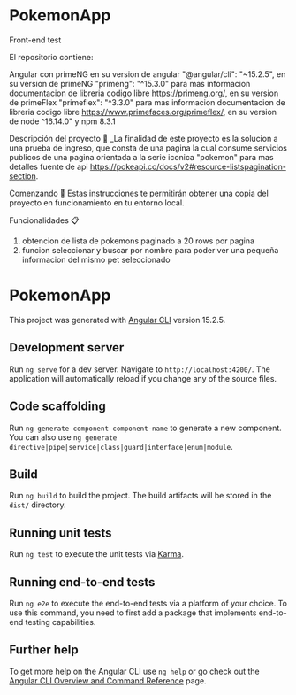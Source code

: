 # PokemonApp
Front-end test

El repositorio contiene:

Angular con primeNG
en su version de angular "@angular/cli": "~15.2.5",
en su version de primeNG "primeng": "^15.3.0" para mas informacion documentacion de libreria codigo libre https://primeng.org/,
en su version de primeFlex  "primeflex": "^3.3.0" para mas informacion documentacion de libreria codigo libre https://www.primefaces.org/primeflex/,
en su version de node  ^16.14.0" y npm 8.3.1


Descripción del proyecto 🚀
_La finalidad de este proyecto es la solucion a una prueba  de ingreso, que consta de una pagina la cual consume servicios publicos de una pagina orientada a la serie iconica "pokemon" para mas detalles fuente de api https://pokeapi.co/docs/v2#resource-listspagination-section.

Comenzando 🚀
Estas instrucciones te permitirán obtener una copia del proyecto en funcionamiento en tu entorno local.

Funcionalidades 📋
1. obtencion de lista de pokemons paginado a 20 rows por pagina
2. funcion seleccionar y buscar por nombre para poder ver una pequeña informacion del mismo pet seleccionado

# PokemonApp

This project was generated with [Angular CLI](https://github.com/angular/angular-cli) version 15.2.5.

## Development server

Run `ng serve` for a dev server. Navigate to `http://localhost:4200/`. The application will automatically reload if you change any of the source files.

## Code scaffolding

Run `ng generate component component-name` to generate a new component. You can also use `ng generate directive|pipe|service|class|guard|interface|enum|module`.

## Build

Run `ng build` to build the project. The build artifacts will be stored in the `dist/` directory.

## Running unit tests

Run `ng test` to execute the unit tests via [Karma](https://karma-runner.github.io).

## Running end-to-end tests

Run `ng e2e` to execute the end-to-end tests via a platform of your choice. To use this command, you need to first add a package that implements end-to-end testing capabilities.

## Further help

To get more help on the Angular CLI use `ng help` or go check out the [Angular CLI Overview and Command Reference](https://angular.io/cli) page.
